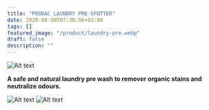 ```yaml
---
title: "PROBAC LAUNDRY PRE SPOTTER"
date: 2020-09-30T07:30:56+02:00
tags: []
featured_image: "/product/laundry-pre.webp"
draft: false
description: ""
---
```


![Alt text](/product/laundry-pre.webp)

**A safe and natural laundry pre wash to remover organic stains and neutralize odours.**

![Alt text](/product/lps.png)
![Alt text](/product/lps1.png)
